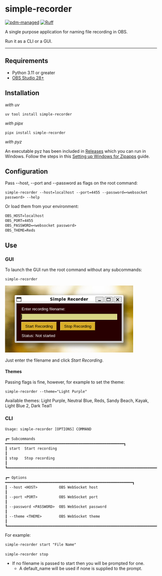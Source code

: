 # simple-recorder

[![pdm-managed](https://img.shields.io/endpoint?url=https%3A%2F%2Fcdn.jsdelivr.net%2Fgh%2Fpdm-project%2F.github%2Fbadge.json)](https://pdm-project.org)
[![Ruff](https://img.shields.io/endpoint?url=https://raw.githubusercontent.com/astral-sh/ruff/main/assets/badge/v2.json)](https://github.com/astral-sh/ruff)

A single purpose application for naming file recording in OBS.

Run it as a CLI or a GUI.

---

## Requirements

-   Python 3.11 or greater
-   [OBS Studio 28+][obs-studio]

## Installation

*with uv*

```console
uv tool install simple-recorder
```

*with pipx*

```console
pipx install simple-recorder
```

*with pyz*

An executable pyz has been included in [Releases](https://github.com/onyx-and-iris/simple-recorder/releases) which you can run in Windows. Follow the steps in this [Setting up Windows for Zipapps](https://jhermann.github.io/blog/python/deployment/2020/02/29/python_zippapps_on_windows.html#Setting-Up-Windows-10-for-Zipapps) guide.

## Configuration

Pass --host, --port and --password as flags on the root command:

```console
simple-recorder --host=localhost --port=4455 --password=<websocket password> --help
```

Or load them from your environment:

```env
OBS_HOST=localhost
OBS_PORT=4455
OBS_PASSWORD=<websocket password>
OBS_THEME=Reds
```

## Use

### GUI

To launch the GUI run the root command without any subcommands:

```console
simple-recorder
```

![simple-recorder](./img/simple-recorder.png)

Just enter the filename and click *Start Recording*.

#### Themes

Passing flags is fine, however, for example to set the theme:

```console
simple-recorder --theme="Light Purple"
```

Available themes: Light Purple, Neutral Blue, Reds, Sandy Beach, Kayak, Light Blue 2, Dark Teal1

### CLI

```shell
Usage: simple-recorder [OPTIONS] COMMAND

┏━ Subcommands ━━━━━━━━━━━━━━━━━━━━━━━━━━━━━━━━━━━━━━━━━━━━━━━━━━━━━━━┓
┃ start  Start recording                                              ┃
┃ stop   Stop recording                                               ┃
┗━━━━━━━━━━━━━━━━━━━━━━━━━━━━━━━━━━━━━━━━━━━━━━━━━━━━━━━━━━━━━━━━━━━━━┛

┏━ Options ━━━━━━━━━━━━━━━━━━━━━━━━━━━━━━━━━━━━━━━━━━━━━━━━━━━━━━━━━━━┓
┃ --host <HOST>          OBS WebSocket host                           ┃
┃ --port <PORT>          OBS WebSocket port                           ┃
┃ --password <PASSWORD>  OBS WebSocket password                       ┃
┃ --theme <THEME>        OBS WebSocket theme                          ┃
┗━━━━━━━━━━━━━━━━━━━━━━━━━━━━━━━━━━━━━━━━━━━━━━━━━━━━━━━━━━━━━━━━━━━━━┛
```

For example:

```console
simple-recorder start "File Name"

simple-recorder stop
```

-   If no filename is passed to start then you will be prompted for one. 
    -   A default_name will be used if none is supplied to the prompt.

[obs-studio]: https://obsproject.com/